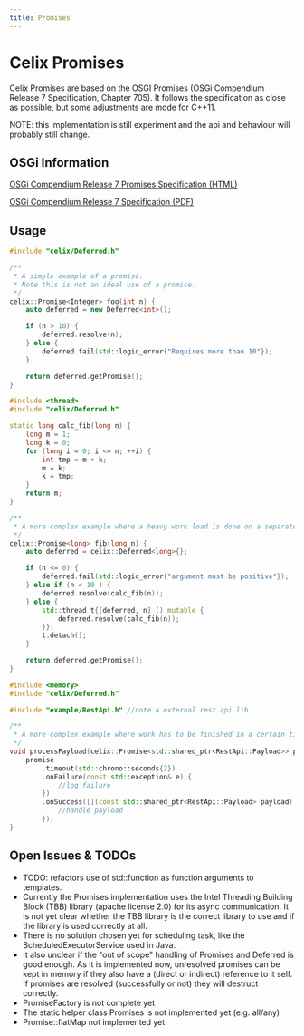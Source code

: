```yaml
---
title: Promises
---
```


# Celix Promises

Celix Promises are based on the OSGI Promises (OSGi Compendium Release 7 Specification, Chapter 705).
It follows the specification as close as possible, but some adjustments are mode for C++11.

NOTE: this implementation is still experiment and the api and behaviour will probably still change.  

## OSGi Information

[OSGi Compendium Release 7 Promises Specification (HTML)](https://osgi.org/specification/osgi.cmpn/7.0.0/util.promise.html)

[OSGi Compendium Release 7 Specification (PDF)](https://osgi.org/specification/osgi.cmpn/7.0.0/util.promise.html)

## Usage

```C++
#include "celix/Deferred.h"

/**
 * A simple example of a promise.
 * Note this is not an ideal use of a promise.
 */
celix::Promise<Integer> foo(int n) {
    auto deferred = new Deferred<int>();

    if (n > 10) {
        deferred.resolve(n);
    } else {
        deferred.fail(std::logic_error{"Requires more than 10"});
    }

    return deferred.getPromise();
}
```

```C++
#include <thread>
#include "celix/Deferred.h"

static long calc_fib(long n) {
    long m = 1;
    long k = 0;
    for (long i = 0; i <= n; ++i) {
        int tmp = m + k;
        m = k;
        k = tmp;
    }
    return m;
}

/**
 * A more complex example where a heavy work load is done on a separate thread.
 */
celix::Promise<long> fib(long n) {
    auto deferred = celix::Deferred<long>{};

    if (n <= 0) {
        deferred.fail(std::logic_error{"argument must be positive"});
    } else if (n < 10 ) {
        deferred.resolve(calc_fib(n));
    } else {
        std::thread t{[deferred, n] () mutable {
            deferred.resolve(calc_fib(n));
        }};
        t.detach();
    }

    return deferred.getPromise();
}
```

```C++
#include <memory>
#include "celix/Deferred.h"

#include "example/RestApi.h" //note a external rest api lib

/**
 * A more complex example where work has to be finished in a certain time limit.
 */
void processPayload(celix::Promise<std::shared_ptr<RestApi::Payload>> promise) {
    promise
        .timeout(std::chrono::seconds{2})
        .onFailure(const std::exception& e) {
            //log failure
        })
        .onSuccess([](const std::shared_ptr<RestApi::Payload> payload) {
            //handle payload
        });
}
```

## Open Issues & TODOs

- TODO: refactors use of std::function as function arguments to templates.
- Currently the Promises implementation uses the Intel Threading Building Block (TBB) library (apache license 2.0) for its async communication.
It is not yet clear whether the TBB library is the correct library to use and if the library is used correctly at all.
- There is no solution chosen yet for scheduling task, like the ScheduledExecutorService used in Java. 
- It also unclear if the "out of scope" handling of Promises and Deferred is good enough. As it is implemented now,
 unresolved promises can be kept in memory if they also have a (direct or indirect) reference to it self. 
 If promises are resolved (successfully or not) they will destruct correctly.
- PromiseFactory is not complete yet
- The static helper class Promises is not implemented yet (e.g. all/any)
- Promise::flatMap not implemented yet